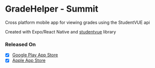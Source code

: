 # GradeHelper - Summit

Cross platform mobile app for viewing grades using the StudentVUE api

Created with Expo/React Native and [studentvue](https://eggaming.github.io/studentvue.js/) library

### Released On

- [x] [Google Play App Store](https://play.google.com/store/apps/details?id=com.vaporys.Summit)
- [x] [Apple App Store](https://apps.apple.com/us/app/gradehelper/id6445867169)
